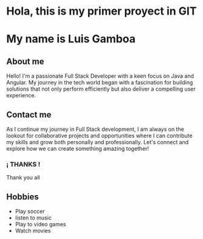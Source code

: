 # Hola, this is my primer proyect in GIT
# My name is Luis Gamboa

## About me
Hello! I'm a passionate Full Stack Developer with a keen focus on Java and Angular. My journey in the tech world began with a fascination for building solutions that not only perform efficiently but also deliver a compelling user experience.

## Contact me
As I continue my journey in Full Stack development, I am always on the lookout for collaborative projects and opportunities where I can contribute my skills and grow both personally and professionally. Let's connect and explore how we can create something amazing together!

### ¡ THANKS !
Thank you all

## Hobbies
- Play soccer
- listen to music
- Play to video games
- Watch movies

